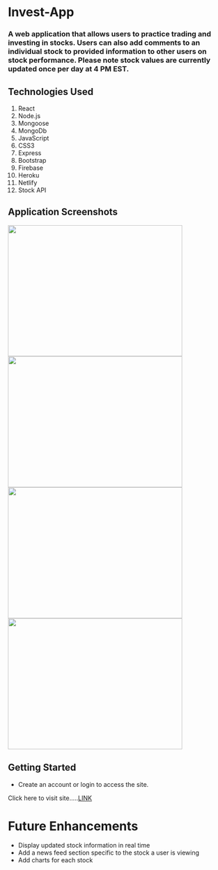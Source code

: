 # Invest-App

### A web application that allows users to practice trading and investing in stocks. Users can also add comments to an individual stock to provided information to other users on stock performance. Please note stock values are currently updated once per day at 4 PM EST.

## Technologies Used

1. React
2. Node.js
3. Mongoose
4. MongoDb
5. JavaScript
6. CSS3
7. Express
8. Bootstrap
9. Firebase
10. Heroku
11. Netlify 
12. Stock API 

## Application Screenshots

<img src ='./screenshots/homepage.png' width= '400' height= '300'>
<img src ='./screenshots/signin-page.png' width= '400' height= '300'>
<img src ='./screenshots/Index-page.png' width= '400' height= '300'>
<img src ='./screenshots/Show-page.png' width= '400' height= '300'>

## Getting Started

* Create an account or login to access the site.

Click here to visit site.....[LINK](https://investing-buddy.netlify.app/)

# Future Enhancements 
 * Display updated stock information in real time
 * Add a news feed section specific to the stock a user is viewing
 * Add charts for each stock
 